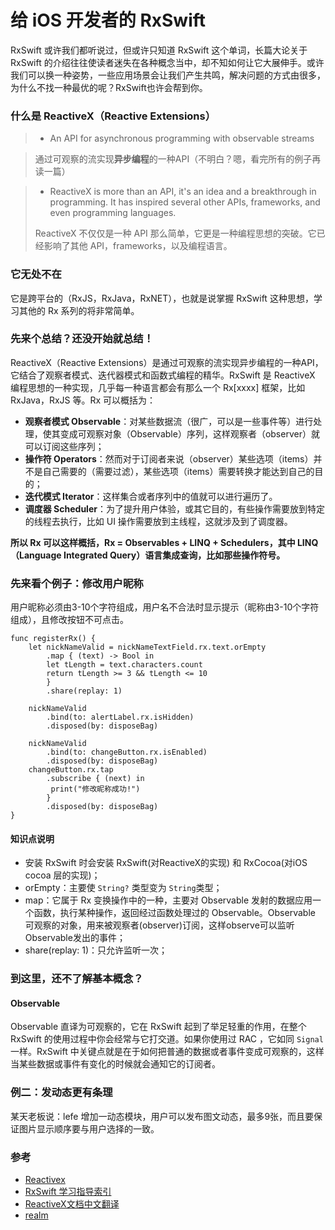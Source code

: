 # 给 iOS 开发者的 RxSwift

RxSwift 或许我们都听说过，但或许只知道 RxSwift 这个单词，长篇大论关于 RxSwift 的介绍往往使读者迷失在各种概念当中，却不知如何让它大展伸手。或许我们可以换一种姿势，一些应用场景会让我们产生共鸣，解决问题的方式由很多，为什么不找一种最优的呢？RxSwift也许会帮到你。

### 什么是 ReactiveX（Reactive Extensions） 
 > - An API for asynchronous programming
with observable streams

> 通过可观察的流实现**异步编程**的一种API（不明白？嗯，看完所有的例子再读一篇）

> - ReactiveX is more than an API, it's an idea and a breakthrough in programming. It has inspired several other APIs, frameworks, and even programming languages.
> 
> ReactiveX 不仅仅是一种 API 那么简单，它更是一种编程思想的突破。它已经影响了其他 API，frameworks，以及编程语言。

### 它无处不在

它是跨平台的（RxJS，RxJava，RxNET），也就是说掌握 RxSwift 这种思想，学习其他的 Rx 系列的将非常简单。

### 先来个总结？还没开始就总结！
ReactiveX（Reactive Extensions）是通过可观察的流实现异步编程的一种API，它结合了观察者模式、迭代器模式和函数式编程的精华。RxSwift 是 ReactiveX 编程思想的一种实现，几乎每一种语言都会有那么一个 Rx[xxxx] 框架，比如 RxJava，RxJS 等。Rx 可以概括为：

- **观察者模式 Observable**：对某些数据流（很广，可以是一些事件等）进行处理，使其变成可观察对象（Observable）序列，这样观察者（observer）就可以订阅这些序列；
- **操作符 Operators**：然而对于订阅者来说（observer）某些选项（items）并不是自己需要的（需要过滤），某些选项（items）需要转换才能达到自己的目的；
- **迭代模式 Iterator**：这样集合或者序列中的值就可以进行遍历了。
- **调度器 Scheduler**：为了提升用户体验，或其它目的，有些操作需要放到特定的线程去执行，比如 UI 操作需要放到主线程，这就涉及到了调度器。

**所以 Rx 可以这样概括，Rx = Observables + LINQ + Schedulers，其中 LINQ（Language Integrated Query）语言集成查询，比如那些操作符号。**


### 先来看个例子：修改用户昵称
用户昵称必须由3-10个字符组成，用户名不合法时显示提示（昵称由3-10个字符组成），且修改按钮不可点击。

```
func registerRx() {
    let nickNameValid = nickNameTextField.rx.text.orEmpty
        .map { (text) -> Bool in
        let tLength = text.characters.count
        return tLength >= 3 && tLength <= 10
        }
        .share(replay: 1)
    
    nickNameValid
        .bind(to: alertLabel.rx.isHidden)
        .disposed(by: disposeBag)
    
    nickNameValid
        .bind(to: changeButton.rx.isEnabled)
        .disposed(by: disposeBag)
    changeButton.rx.tap
        .subscribe { (next) in
         print("修改昵称成功!")
        }
        .disposed(by: disposeBag)
}
```

#### 知识点说明
- 安装 RxSwift 时会安装 RxSwift(对ReactiveX的实现) 和 RxCocoa(对iOS cocoa 层的实现)；
- orEmpty：主要使 `String?` 类型变为 `String`类型；
- map：它属于 Rx 变换操作中的一种，主要对 Observable 发射的数据应用一个函数，执行某种操作，返回经过函数处理过的 Observable。Observable 可观察的对象，用来被观察者(observer)订阅，这样observe可以监听Observable发出的事件；
- share(replay: 1)：只允许监听一次；

### 到这里，还不了解基本概念？

#### Observable
Observable 直译为可观察的，它在 RxSwift 起到了举足轻重的作用，在整个 RxSwift 的使用过程中你会经常与它打交道。如果你使用过 RAC ，它如同 `Signal` 一样。RxSwift 中关键点就是在于如何把普通的数据或者事件变成可观察的，这样当某些数据或事件有变化的时候就会通知它的订阅者。



### 例二：发动态更有条理
某天老板说：lefe 增加一动态模块，用户可以发布图文动态，最多9张，而且要保证图片显示顺序要与用户选择的一致。

### 参考
- [Reactivex](http://reactivex.io)
- [RxSwift 学习指导索引](http://t.swift.gg/d/2-rxswift)
- [ReactiveX文档中文翻译](https://mcxiaoke.gitbooks.io/rxdocs/content/Intro.html)
- [realm](https://academy.realm.io/cn/posts/altconf-scott-gardner-reactive-programming-with-rxswift/)